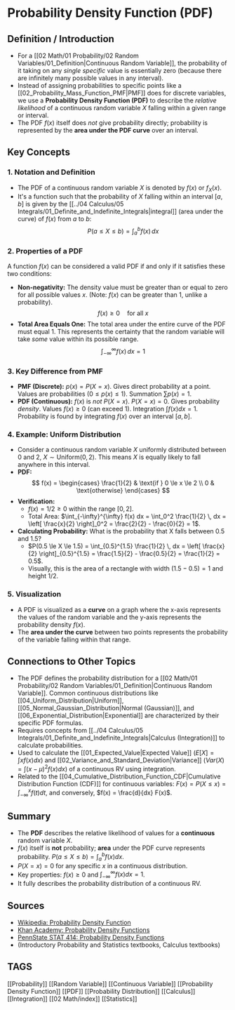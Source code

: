 # Probability Density Function (PDF)

## Definition / Introduction
*   For a [[02 Math/01 Probability/02 Random Variables/01_Definition|Continuous Random Variable]], the probability of it taking on any *single specific* value is essentially zero (because there are infinitely many possible values in any interval).
*   Instead of assigning probabilities to specific points like a [[02_Probability_Mass_Function_PMF|PMF]] does for discrete variables, we use a **Probability Density Function (PDF)** to describe the *relative likelihood* of a continuous random variable $X$ falling within a given range or interval.
*   The PDF $f(x)$ itself does *not* give probability directly; probability is represented by the **area under the PDF curve** over an interval.

## Key Concepts

### 1. Notation and Definition
*   The PDF of a continuous random variable $X$ is denoted by $f(x)$ or $f_X(x)$.
*   It's a function such that the probability of $X$ falling within an interval $[a, b]$ is given by the [[../04 Calculus/05 Integrals/01_Definite_and_Indefinite_Integrals|integral]] (area under the curve) of $f(x)$ from $a$ to $b$:
    $$ P(a \le X \le b) = \int_a^b f(x) \, dx $$

### 2. Properties of a PDF
A function $f(x)$ can be considered a valid PDF if and only if it satisfies these two conditions:
*   **Non-negativity:** The density value must be greater than or equal to zero for all possible values $x$. (Note: $f(x)$ can be greater than 1, unlike a probability).
    $$ f(x) \ge 0 \quad \text{for all } x $$
*   **Total Area Equals One:** The total area under the entire curve of the PDF must equal 1. This represents the certainty that the random variable will take *some* value within its possible range.
    $$ \int_{-\infty}^{\infty} f(x) \, dx = 1 $$

### 3. Key Difference from PMF
*   **PMF (Discrete):** $p(x) = P(X=x)$. Gives direct probability at a point. Values are probabilities ($0 \le p(x) \le 1$). Summation $\sum p(x) = 1$.
*   **PDF (Continuous):** $f(x)$ is *not* $P(X=x)$. $P(X=x) = 0$. Gives probability *density*. Values $f(x) \ge 0$ (can exceed 1). Integration $\int f(x) dx = 1$. Probability is found by integrating $f(x)$ over an interval $[a, b]$.

### 4. Example: Uniform Distribution
*   Consider a continuous random variable $X$ uniformly distributed between 0 and 2, $X \sim \text{Uniform}(0, 2)$. This means $X$ is equally likely to fall anywhere in this interval.
*   **PDF:**
    $$
    f(x) = \begin{cases} \frac{1}{2} & \text{if } 0 \le x \le 2 \\ 0 & \text{otherwise} \end{cases}
    $$
*   **Verification:**
    *   $f(x) = 1/2 \ge 0$ within the range $[0, 2]$.
    *   Total Area: $\int_{-\infty}^{\infty} f(x) dx = \int_0^2 \frac{1}{2} \, dx = \left[ \frac{x}{2} \right]_0^2 = \frac{2}{2} - \frac{0}{2} = 1$.
*   **Calculating Probability:** What is the probability that X falls between 0.5 and 1.5?
    *   $P(0.5 \le X \le 1.5) = \int_{0.5}^{1.5} \frac{1}{2} \, dx = \left[ \frac{x}{2} \right]_{0.5}^{1.5} = \frac{1.5}{2} - \frac{0.5}{2} = \frac{1}{2} = 0.5$.
    *   Visually, this is the area of a rectangle with width $(1.5 - 0.5) = 1$ and height $1/2$.

### 5. Visualization
*   A PDF is visualized as a **curve** on a graph where the x-axis represents the values of the random variable and the y-axis represents the probability density $f(x)$.
*   The **area under the curve** between two points represents the probability of the variable falling within that range.

## Connections to Other Topics
*   The PDF defines the probability distribution for a [[02 Math/01 Probability/02 Random Variables/01_Definition|Continuous Random Variable]]. Common continuous distributions like [[04_Uniform_Distribution|Uniform]], [[05_Normal_Gaussian_Distribution|Normal (Gaussian)]], and [[06_Exponential_Distribution|Exponential]] are characterized by their specific PDF formulas.
*   Requires concepts from [[../04 Calculus/05 Integrals/01_Definite_and_Indefinite_Integrals|Calculus (Integration)]] to calculate probabilities.
*   Used to calculate the [[01_Expected_Value|Expected Value]] ($E[X] = \int x f(x) dx$) and [[02_Variance_and_Standard_Deviation|Variance]] ($Var(X) = \int (x-\mu)^2 f(x) dx$) of a continuous RV using integration.
*   Related to the [[04_Cumulative_Distribution_Function_CDF|Cumulative Distribution Function (CDF)]] for continuous variables: $F(x) = P(X \le x) = \int_{-\infty}^{x} f(t) dt$, and conversely, $f(x) = \frac{d}{dx} F(x)$.

## Summary
*   The **PDF** describes the relative likelihood of values for a **continuous** random variable $X$.
*   $f(x)$ itself is **not** probability; **area** under the PDF curve represents probability. $P(a \le X \le b) = \int_a^b f(x) dx$.
*   $P(X=x) = 0$ for any specific $x$ in a continuous distribution.
*   Key properties: $f(x) \ge 0$ and $\int_{-\infty}^{\infty} f(x) dx = 1$.
*   It fully describes the probability distribution of a continuous RV.

## Sources
*   [Wikipedia: Probability Density Function](https://en.wikipedia.org/wiki/Probability_density_function)
*   [Khan Academy: Probability Density Functions](https://www.khanacademy.org/math/statistics-probability/random-variables-stats-library/random-variables-continuous/v/probability-density-functions)
*   [PennState STAT 414: Probability Density Functions](https://online.stat.psu.edu/stat414/lesson/14/14.1)
*   (Introductory Probability and Statistics textbooks, Calculus textbooks)

## TAGS
[[Probability]] [[Random Variable]] [[Continuous Variable]] [[Probability Density Function]] [[PDF]] [[Probability Distribution]] [[Calculus]] [[Integration]] [[02 Math/index]] [[Statistics]]